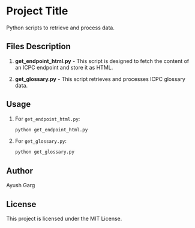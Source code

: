 # Project Title

Python scripts to retrieve and process data.

## Files Description

1. **get_endpoint_html.py** - This script is designed to fetch the content of an ICPC endpoint and store it as HTML.

2. **get_glossary.py** - This script retrieves and processes ICPC glossary data.

## Usage

1. For `get_endpoint_html.py`:
   ```python
   python get_endpoint_html.py
   ```

2. For `get_glossary.py`:
   ```python
   python get_glossary.py
   ```

## Author

Ayush Garg

## License

This project is licensed under the MIT License.
